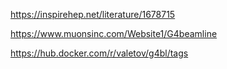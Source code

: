 https://inspirehep.net/literature/1678715

https://www.muonsinc.com/Website1/G4beamline

https://hub.docker.com/r/valetov/g4bl/tags
